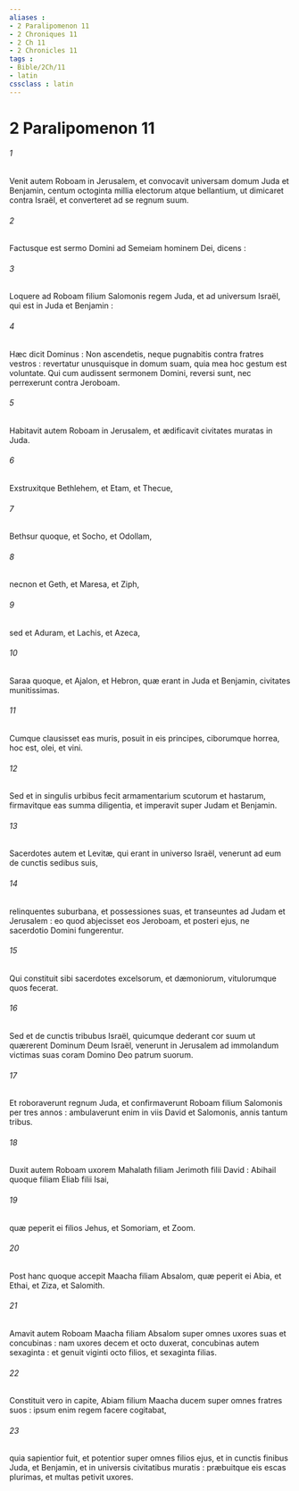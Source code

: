 ```yaml
---
aliases : 
- 2 Paralipomenon 11
- 2 Chroniques 11
- 2 Ch 11
- 2 Chronicles 11
tags : 
- Bible/2Ch/11
- latin
cssclass : latin
---
```


# 2 Paralipomenon 11

###### 1
Venit autem Roboam in Jerusalem, et convocavit universam domum Juda et Benjamin, centum octoginta millia electorum atque bellantium, ut dimicaret contra Israël, et converteret ad se regnum suum.
###### 2
Factusque est sermo Domini ad Semeiam hominem Dei, dicens :
###### 3
Loquere ad Roboam filium Salomonis regem Juda, et ad universum Israël, qui est in Juda et Benjamin :
###### 4
Hæc dicit Dominus : Non ascendetis, neque pugnabitis contra fratres vestros : revertatur unusquisque in domum suam, quia mea hoc gestum est voluntate. Qui cum audissent sermonem Domini, reversi sunt, nec perrexerunt contra Jeroboam.
###### 5
Habitavit autem Roboam in Jerusalem, et ædificavit civitates muratas in Juda.
###### 6
Exstruxitque Bethlehem, et Etam, et Thecue,
###### 7
Bethsur quoque, et Socho, et Odollam,
###### 8
necnon et Geth, et Maresa, et Ziph,
###### 9
sed et Aduram, et Lachis, et Azeca,
###### 10
Saraa quoque, et Ajalon, et Hebron, quæ erant in Juda et Benjamin, civitates munitissimas.
###### 11
Cumque clausisset eas muris, posuit in eis principes, ciborumque horrea, hoc est, olei, et vini.
###### 12
Sed et in singulis urbibus fecit armamentarium scutorum et hastarum, firmavitque eas summa diligentia, et imperavit super Judam et Benjamin.
###### 13
Sacerdotes autem et Levitæ, qui erant in universo Israël, venerunt ad eum de cunctis sedibus suis,
###### 14
relinquentes suburbana, et possessiones suas, et transeuntes ad Judam et Jerusalem : eo quod abjecisset eos Jeroboam, et posteri ejus, ne sacerdotio Domini fungerentur.
###### 15
Qui constituit sibi sacerdotes excelsorum, et dæmoniorum, vitulorumque quos fecerat.
###### 16
Sed et de cunctis tribubus Israël, quicumque dederant cor suum ut quærerent Dominum Deum Israël, venerunt in Jerusalem ad immolandum victimas suas coram Domino Deo patrum suorum.
###### 17
Et roboraverunt regnum Juda, et confirmaverunt Roboam filium Salomonis per tres annos : ambulaverunt enim in viis David et Salomonis, annis tantum tribus.
###### 18
Duxit autem Roboam uxorem Mahalath filiam Jerimoth filii David : Abihail quoque filiam Eliab filii Isai,
###### 19
quæ peperit ei filios Jehus, et Somoriam, et Zoom.
###### 20
Post hanc quoque accepit Maacha filiam Absalom, quæ peperit ei Abia, et Ethai, et Ziza, et Salomith.
###### 21
Amavit autem Roboam Maacha filiam Absalom super omnes uxores suas et concubinas : nam uxores decem et octo duxerat, concubinas autem sexaginta : et genuit viginti octo filios, et sexaginta filias.
###### 22
Constituit vero in capite, Abiam filium Maacha ducem super omnes fratres suos : ipsum enim regem facere cogitabat,
###### 23
quia sapientior fuit, et potentior super omnes filios ejus, et in cunctis finibus Juda, et Benjamin, et in universis civitatibus muratis : præbuitque eis escas plurimas, et multas petivit uxores.
